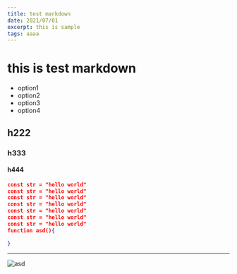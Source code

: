 ```yaml
---
title: test markdown
date: 2021/07/01
excerpt: this is sample
tags: aaaa
---
```


# this is test markdown
- option1
- option2
- option3
- option4

## h222

### h333

#### h444

```json
const str = "hello world"
const str = "hello world"
const str = "hello world"
const str = "hello world"
const str = "hello world"
const str = "hello world"
const str = "hello world"
function asd(){

}
```
---
![asd](https://avatars.githubusercontent.com/u/43887006?s=400&u=ebe51a3efd7126ad21461dd8e71ef7dd13185cb1&v=4)
